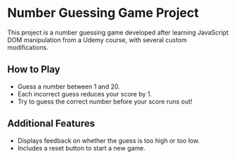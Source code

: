 # Number Guessing Game Project

This project is a number guessing game developed after learning JavaScript DOM manipulation from a Udemy course, with several custom modifications.

## How to Play
- Guess a number between 1 and 20.
- Each incorrect guess reduces your score by 1.
- Try to guess the correct number before your score runs out!

## Additional Features
- Displays feedback on whether the guess is too high or too low.
- Includes a reset button to start a new game.
